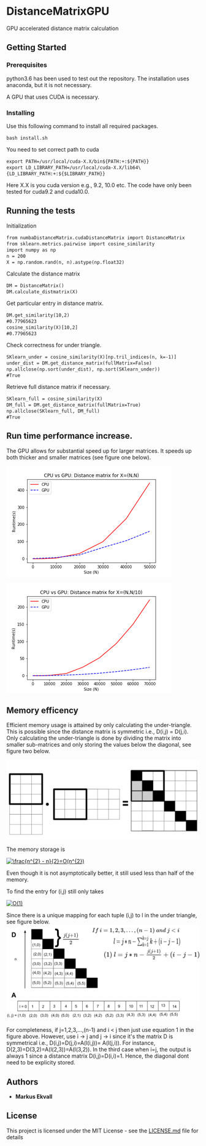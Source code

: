 # DistanceMatrixGPU
GPU accelerated distance matrix calculation

## Getting Started

### Prerequisites

python3.6 has been used to test out the repository. The installation uses anaconda, but it is not necessary.

A GPU that uses CUDA is necessary.


### Installing

Use this following command to install all required packages.

```
bash install.sh
```

You need to set correct path to cuda

```
export PATH=/usr/local/cuda-X.X/bin${PATH:+:${PATH}}
export LD_LIBRARY_PATH=/usr/local/cuda-X.X/lib64\{LD_LIBRARY_PATH:+:${$LIBRARY_PATH}}
```

Here X.X is you cuda version e.g., 9.2, 10.0 etc. The code have only been tested for cuda9.2 and cuda10.0. 


## Running the tests

Initialization
```
from numbaDistanceMatrix.cudaDistanceMatrix import DistanceMatrix
from sklearn.metrics.pairwise import cosine_similarity
import numpy as np
n = 200
X = np.random.rand(n, n).astype(np.float32)
```
Calculate the distance matrix

```
DM = DistanceMatrix()
DM.calculate_distmatrix(X)
```

Get particular entry in distance matrix.

```
DM.get_similarity(10,2)
#0.77965623
cosine_similarity(X)[10,2]
#0.77965623
```

Check correctness for under triangle.
```
SKlearn_under = cosine_similarity(X)[np.tril_indices(n, k=-1)]
under_dist = DM.get_distance_matrix(fullMatrix=False)
np.allclose(np.sort(under_dist), np.sort(SKlearn_under))
#True
```
Retrieve full distance matrix if necessary.
```
SKlearn_full = cosine_similarity(X)
DM_full = DM.get_distance_matrix(fullMatrix=True)
np.allclose(SKlearn_full, DM_full)
#True
```



## Run time performance increase.

The GPU allows for substantial speed up for larger matrices. It speeds up both thicker and smaller matrices (see figure one below).


![alt text](/images/GPUNN.png)

![alt text](/images/GPUNN10.png)


## Memory efficency

Efficient memory usage is attained by only calculating the under-triangle. This is possible since the distance matrix is symmetric i.e., D(i,j) = D(j,i). Only calculating the under-triangle is done by dividing the matrix into smaller sub-matrices and only storing the values below the diagonal, see figure two below. 


![alt text](/images/subDot.png)

The memory storage is

<a href="https://www.codecogs.com/eqnedit.php?latex=\frac{n^{2}&space;-&space;n}{2}=O(n^{2})" target="_blank"><img src="https://latex.codecogs.com/gif.latex?\frac{n^{2}&space;-&space;n}{2}=O(n^{2})" title="\frac{n^{2} - n}{2}=O(n^{2})" /></a>

Even though it is not asymptotically better, it still used less than half of the memory.

To find the entry for (i,j) still only takes

<a href="https://www.codecogs.com/eqnedit.php?latex=O(1)" target="_blank"><img src="https://latex.codecogs.com/gif.latex?O(1)" title="O(1)" /></a>

Since there is a unique mapping for each tuple (i,j) to l in the under triangle, see figure below.
![alt text](/images/mapping.png)

For completeness, if j=1,2,3,...,(n-1) and i < j then just use equation 1 in the figure above. However, use i -> j and j -> i since it's the matrix D is symmetrical i.e., D(i,j)=D(j,i)=A(l(i,j))= A(l(j,i)). For instance, D(2,3)=D(3,2)=A(l(2,3))=A(l(3,2)). In the third case when i=j, the output is always 1 since a distance matrix D(i,j)=D(i,i)=1. Hence, the diagonal dont need to be explicity stored.

## Authors

* **Markus Ekvall**

## License

This project is licensed under the MIT License - see the [LICENSE.md](LICENSE.md) file for details




